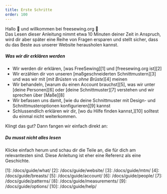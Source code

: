 ```yaml
---
title: Erste Schritte
order: 100
---
```


Hallo 👋 und willkommen bei freesewing.org 🙂\
Das Lesen dieser Anleitung nimmt etwa 10 Minuten deiner Zeit in Anspruch, wird dir aber später eine Reihe von Fragen ersparen und stellt sicher, dass du das Beste aus unserer Website herausholen kannst.

##### Was wir dir erklären werden

-   Wir werden dir erklären, \[was FreeSewing]\[1] und \[freesewing.org ist]\[2]
-   Wir erzählen dir von unseren \[maßgeschneiderten Schnittmustern]\[3] und was wir mit \[*mit Brüsten* vs *ohne Brüste*]\[4] meinen
-   Wir behandeln, \[warum du einen Account brauchst]\[5], was wir unter \[deine Personen]\[6] oder \[deine Schnittmuster]\[7] verstehen und wir sprechen über \[Maße]\[8]
-   Wir befassen uns damit, \[wie du deine Schnittmuster mit Design- und Schnittmusteroptionen konfigurieren]\[9] kannst
-   Schlussendlich erklären wir dir, \[wo du Hilfe finden kannst,]\[10] solltest du einmal nicht weiterkommen.

Klingt das gut? Dann fangen wir einfach direkt an:

<ReadMore list />

<Tip>

##### Du musst nicht alles lesen

Klicke einfach herum und schau dir die Teile an, die für dich am relevantesten sind.
Diese Anleitung ist eher eine Referenz als eine Geschichte.

</Tip>
[1]: /docs/guide/what/
[2]: /docs/guide/website/
[3]: /docs/guide/mtm/
[4]: /docs/guide/breasts/
[5]: /docs/guide/account/
[6]: /docs/guide/people/
[7]: /docs/guide/patterns/
[8]: /docs/guide/measurements/
[9]: /docs/guide/options/
[10]: /docs/guide/help/
